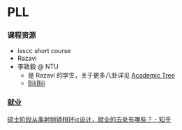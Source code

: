 # PLL

### 课程资源

- isscc short course
- Razavi
- 李致毅 @ NTU
  - 是 Razavi 的学生，关于更多八卦详见 [Academic Tree](https://github.com/RarityBrown/blog/blob/main/blog/hall_of_fame.md#razavi)
  - [BiliBili](https://space.bilibili.com/1629031600)



### 就业

[硕士阶段从事射频锁相环ic设计，就业的去处有哪些？ - 知乎](https://www.zhihu.com/question/457135207)
